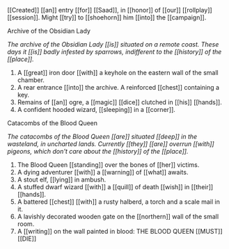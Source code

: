 [[Created]] [[an]] entry [[for]] [[Saad]], in [[honor]] of [[our]] [[rollplay]] [[session]].
Might [[try]] to [[shoehorn]] him [[into]] the [[campaign]].

Archive of the Obsidian Lady 

*The archive of the Obsidian Lady [[is]] situated on a remote coast. These days it [[is]] badly infested by sparrows, indifferent to the [[history]] of the [[place]].*

1. A [[great]] iron door [[with]] a keyhole on the eastern wall of the small chamber.
2. A rear entrance [[into]] the archive. A reinforced [[chest]] containing a key.
3. Remains of [[an]] ogre, a [[magic]] [[dice]] clutched in [[his]] [[hands]].
4. A confident hooded wizard, [[sleeping]] in a [[corner]].

Catacombs of the Blood Queen 

*The catacombs of the Blood Queen [[are]] situated [[deep]] in the wasteland, in uncharted lands. Currently [[they]] [[are]] overrun [[with]] pigeons, which don't care about the [[history]] of the [[place]].*

1. The Blood Queen [[standing]] over the bones of [[her]] victims.
2. A dying adventurer [[with]] a [[warning]] of [[what]] awaits.
3. A stout elf, [[lying]] in ambush.
4. A stuffed dwarf wizard [[with]] a [[quill]] of death [[wish]] in [[their]] [[hands]].
5. A battered [[chest]] [[with]] a rusty halberd, a torch and a scale mail in it.
6. A lavishly decorated wooden gate on the [[northern]] wall of the small room.
7. A [[writing]] on the wall painted in blood: THE BLOOD QUEEN [[MUST]] [[DIE]]